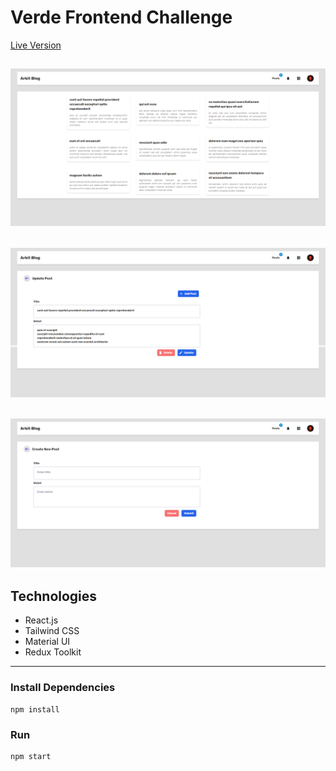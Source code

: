 # Verde Frontend Challenge

[Live Version](https://verde-frontend-challenge.netlify.app/)

## ![Screenshot](src/assets/ss/ss-3.png)

## ![Screenshot](src/assets/ss/ss-2.png)

## ![Screenshot](src/assets/ss/ss-1.png)

## Technologies

- React.js
- Tailwind CSS
- Material UI
- Redux Toolkit

---

### Install Dependencies

```
npm install
```

### Run

```
npm start
```

